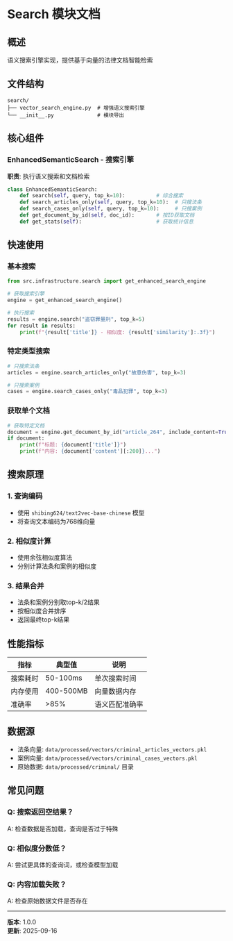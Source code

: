 # Search 模块文档

## 概述
语义搜索引擎实现，提供基于向量的法律文档智能检索

## 文件结构
```
search/
├── vector_search_engine.py  # 增强语义搜索引擎
└── __init__.py              # 模块导出
```

## 核心组件

### EnhancedSemanticSearch - 搜索引擎
**职责**: 执行语义搜索和文档检索

```python
class EnhancedSemanticSearch:
    def search(self, query, top_k=10):          # 综合搜索
    def search_articles_only(self, query, top_k=10):  # 只搜法条
    def search_cases_only(self, query, top_k=10):     # 只搜案例
    def get_document_by_id(self, doc_id):       # 按ID获取文档
    def get_stats(self):                        # 获取统计信息
```

## 快速使用

### 基本搜索
```python
from src.infrastructure.search import get_enhanced_search_engine

# 获取搜索引擎
engine = get_enhanced_search_engine()

# 执行搜索
results = engine.search("盗窃罪量刑", top_k=5)
for result in results:
    print(f"{result['title']} - 相似度: {result['similarity']:.3f}")
```

### 特定类型搜索
```python
# 只搜索法条
articles = engine.search_articles_only("故意伤害", top_k=3)

# 只搜索案例  
cases = engine.search_cases_only("毒品犯罪", top_k=3)
```

### 获取单个文档
```python
# 获取特定文档
document = engine.get_document_by_id("article_264", include_content=True)
if document:
    print(f"标题: {document['title']}")
    print(f"内容: {document['content'][:200]}...")
```

## 搜索原理

### 1. 查询编码
- 使用 `shibing624/text2vec-base-chinese` 模型
- 将查询文本编码为768维向量

### 2. 相似度计算
- 使用余弦相似度算法
- 分别计算法条和案例的相似度

### 3. 结果合并
- 法条和案例分别取top-k/2结果
- 按相似度合并排序
- 返回最终top-k结果

## 性能指标
| 指标 | 典型值 | 说明 |
|------|--------|------|
| 搜索耗时 | 50-100ms | 单次搜索时间 |
| 内存使用 | 400-500MB | 向量数据内存 |
| 准确率 | >85% | 语义匹配准确率 |

## 数据源
- 法条向量: `data/processed/vectors/criminal_articles_vectors.pkl`
- 案例向量: `data/processed/vectors/criminal_cases_vectors.pkl`
- 原始数据: `data/processed/criminal/` 目录

## 常见问题

### Q: 搜索返回空结果？
A: 检查数据是否加载，查询是否过于特殊

### Q: 相似度分数低？
A: 尝试更具体的查询词，或检查模型加载

### Q: 内容加载失败？
A: 检查原始数据文件是否存在

---
**版本**: 1.0.0  
**更新**: 2025-09-16
